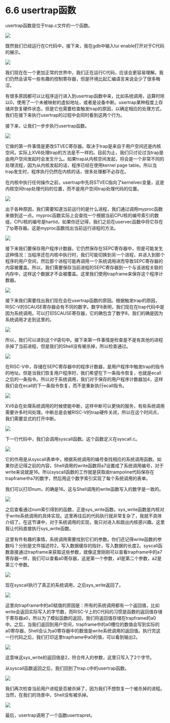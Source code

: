 # 6.6 usertrap函数

usertrap函数是位于trap.c文件的一个函数。

![](<../.gitbook/assets/image (347).png>)

既然我们已经运行在C代码中，接下来，我在gdb中输入tui enable打开对于C代码的展示。

![](<../.gitbook/assets/image (212).png>)

我们现在在一个更加正常的世界中，我们正在运行C代码，应该会更容易理解。我们仍然会读写一些有趣的控制寄存器，但是环境比起汇编语言来说会少了很多晦涩。

有很多原因都可以让程序运行进入到usertrap函数中来，比如系统调用，运算时除以0，使用了一个未被映射的虚拟地址，或者是设备中断。usertrap某种程度上存储并恢复硬件状态，但是它也需要检查触发trap的原因，以确定相应的处理方式，我们在接下来执行usertrap的过程中会同时看到这两个行为。

接下来，让我们一步步执行usertrap函数。

![](<../.gitbook/assets/image (226).png>)

它做的第一件事情是更改STVEC寄存器。取决于trap是来自于用户空间还是内核空间，实际上XV6处理trap的方法是不一样的。目前为止，我们只讨论过当trap是由用户空间发起时会发生什么。如果trap从内核空间发起，将会是一个非常不同的处理流程，因为从内核发起的话，程序已经在使用kernel page table。所以当trap发生时，程序执行仍然在内核的话，很多处理都不必存在。

在内核中执行任何操作之前，usertrap中先将STVEC指向了kernelvec变量，这是内核空间trap处理代码的位置，而不是用户空间trap处理代码的位置。

![](<../.gitbook/assets/image (229).png>)

出于各种原因，我们需要知道当前运行的是什么进程，我们通过调用myproc函数来做到这一点。myproc函数实际上会查找一个根据当前CPU核的编号索引的数组，CPU核的编号是hartid，如果你还记得，我们之前在uservec函数中将它存在了tp寄存器。这是myproc函数找出当前运行进程的方法。

![](<../.gitbook/assets/image (394).png>)

接下来我们要保存用户程序计数器，它仍然保存在SEPC寄存器中，但是可能发生这种情况：当程序还在内核中执行时，我们可能切换到另一个进程，并进入到那个程序的用户空间，然后那个进程可能再调用一个系统调用进而导致SEPC寄存器的内容被覆盖。所以，我们需要保存当前进程的SEPC寄存器到一个与该进程关联的内存中，这样这个数据才不会被覆盖。这里我们使用trapframe来保存这个程序计数器。

![](<../.gitbook/assets/image (240).png>)

接下来我们需要找出我们现在会在usertrap函数的原因。根据触发trap的原因，RISC-V的SCAUSE寄存器会有不同的数字。数字8表明，我们现在在trap代码中是因为系统调用。可以打印SCAUSE寄存器，它的确包含了数字8，我们的确是因为系统调用才走到这里的。

![](<../.gitbook/assets/image (248).png>)

所以，我们可以进到这个if语句中。接下来第一件事情是检查是不是有其他的进程杀掉了当前进程，但是我们的Shell没有被杀掉，所以检查通过。

![](<../.gitbook/assets/image (233).png>)

在RISC-V中，存储在SEPC寄存器中的程序计数器，是用户程序中触发trap的指令的地址。但是当我们恢复用户程序时，我们希望在下一条指令恢复，也就是ecall之后的一条指令。所以对于系统调用，我们对于保存的用户程序计数器加4，这样我们会在ecall的下一条指令恢复，而不是重新执行ecall指令。

![](<../.gitbook/assets/image (264).png>)

XV6会在处理系统调用的时候使能中断，这样中断可以更快的服务，有些系统调用需要许多时间处理。中断总是会被RISC-V的trap硬件关闭，所以在这个时间点，我们需要显式的打开中断。

![](<../.gitbook/assets/image (180).png>)

下一行代码中，我们会调用syscall函数。这个函数定义在syscall.c。

![](<../.gitbook/assets/image (376).png>)

它的作用是从syscall表单中，根据系统调用的编号查找相应的系统调用函数。如果你还记得之前的内容，Shell调用的write函数将a7设置成了系统调用编号，对于write来说就是16。所以syscall函数的工作就是获取由trampoline代码保存在trapframe中a7的数字，然后用这个数字索引实现了每个系统调用的表单。

我们可以打印num，的确是16。这与Shell调用的write函数写入的数字是一致的。

![](<../.gitbook/assets/image (381).png>)

之后查看通过num索引得到的函数，正是sys\_write函数。sys\_write函数是内核对于write系统调用的具体实现。这里再往后的代码执行就非常复杂了，我就不具体介绍了。在这节课中，对于系统调用的实现，我只对进入和跳出内核感兴趣。这里我让代码直接执行sys\_write函数。

这里有件有趣的事情，系统调用需要找到它们的参数。你们还记得write函数的参数吗？分别是文件描述符2，写入数据缓存的指针，写入数据的长度2。syscall函数直接通过trapframe来获取这些参数，就像这里刚刚可以查看trapframe中的a7寄存器一样，我们可以查看a0寄存器，这是第一个参数，a1是第二个参数，a2是第三个参数。

![](<../.gitbook/assets/image (401).png>)

现在syscall执行了真正的系统调用，之后sys\_write返回了。

![](<../.gitbook/assets/image (331).png>)

这里向trapframe中的a0赋值的原因是：所有的系统调用都有一个返回值，比如write会返回实际写入的字节数，而RISC-V上的C代码的习惯是函数的返回值存储于寄存器a0，所以为了模拟函数的返回，我们将返回值存储在trapframe的a0中。之后，当我们返回到用户空间，trapframe中的a0槽位的数值会写到实际的a0寄存器，Shell会认为a0寄存器中的数值是write系统调用的返回值。执行完这一行代码之后，我们打印这里trapframe中a0的值，可以看到输出2。

![](<../.gitbook/assets/image (740).png>)

这意味这sys\_write的返回值是2，符合传入的参数，这里只写入了2个字节。

从syscall函数返回之后，我们回到了trap.c中的usertrap函数。

![](<../.gitbook/assets/image (797).png>)

我们再次检查当前用户进程是否被杀掉了，因为我们不想恢复一个被杀掉的进程。当然，在我们的场景中，Shell没有被杀掉。

![](<../.gitbook/assets/image (730).png>)

最后，usertrap调用了一个函数usertrapret。
